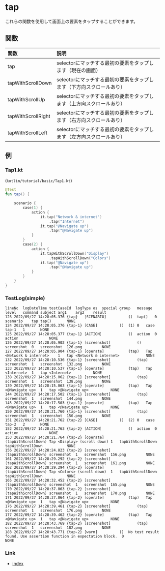 # tap

これらの関数を使用して画面上の要素をタップすることができます。

## 関数

| 関数                 | 説明                                     |
|:-------------------|:---------------------------------------|
| tap                | selectorにマッチする最初の要素をタップします（現在の画面）      |
| tapWithScrollDown  | selectorにマッチする最初の要素をタップします（下方向スクロールあり） |
| tapWithScrollUp    | selectorにマッチする最初の要素をタップします（上方向スクロールあり） |
| tapWithScrollRight | selectorにマッチする最初の要素をタップします（右方向スクロールあり） |
| tapWithScrollLeft  | selectorにマッチする最初の要素をタップします（左方向スクロールあり） |

## 例

### Tap1.kt

(`kotlin/tutorial/basic/Tap1.kt`)

```kotlin
@Test
fun tap() {

    scenario {
        case(1) {
            action {
                it.tap("Network & internet")
                    .tap("Internet")
                it.tap("@Navigate up")
                    .tap("@Navigate up")
            }
        }
        case(2) {
            action {
                it.tapWithScrollDown("Display")
                    .tapWithScrollDown("Colors")
                it.tap("@Navigate up")
                    .tap("@Navigate up")
            }
        }
    }
}
```

### TestLog(simple)

```
lineNo	logDateTime	testCaseId	logType	os	special	group	message	level	command	subject	arg1	arg2	result
123	2022/09/27 14:28:05.376	{tap}	[SCENARIO]			()	tap()	0	scenario	tap	tap()		NONE
124	2022/09/27 14:28:05.376	{tap-1}	[CASE]			()	(1)	0	case	tap-1	1		NONE
125	2022/09/27 14:28:05.377	{tap-1}	[ACTION]			()	action	0	action				NONE
126	2022/09/27 14:28:05.902	{tap-1}	[screenshot]			()	screenshot	0	screenshot	126.png			NONE
127	2022/09/27 14:28:05.904	{tap-1}	[operate]			(tap)	Tap <Network & internet>	1	tap	<Network & internet>			NONE
132	2022/09/27 14:28:10.536	{tap-1}	[screenshot]			(tap)	screenshot	1	screenshot	132.png			NONE
133	2022/09/27 14:28:10.537	{tap-1}	[operate]			(tap)	Tap <Internet>	1	tap	<Internet>			NONE
138	2022/09/27 14:28:15.062	{tap-1}	[screenshot]			(tap)	screenshot	1	screenshot	138.png			NONE
139	2022/09/27 14:28:15.063	{tap-1}	[operate]			(tap)	Tap <@Navigate up>	1	tap	<@Navigate up>			NONE
144	2022/09/27 14:28:17.502	{tap-1}	[screenshot]			(tap)	screenshot	1	screenshot	144.png			NONE
145	2022/09/27 14:28:17.503	{tap-1}	[operate]			(tap)	Tap <@Navigate up>	1	tap	<@Navigate up>			NONE
150	2022/09/27 14:28:21.760	{tap-1}	[screenshot]			(tap)	screenshot	1	screenshot	150.png			NONE
151	2022/09/27 14:28:21.762	{tap-2}	[CASE]			()	(2)	0	case	tap-2	2		NONE
152	2022/09/27 14:28:21.763	{tap-2}	[ACTION]			()	action	0	action				NONE
153	2022/09/27 14:28:21.764	{tap-2}	[operate]			(tapWithScrollDown)	Tap <Display> (scroll down)	1	tapWithScrollDown	tapWithScrollDown			NONE
156	2022/09/27 14:28:24.823	{tap-2}	[screenshot]			(tapWithScrollDown)	screenshot	1	screenshot	156.png			NONE
161	2022/09/27 14:28:29.292	{tap-2}	[screenshot]			(tapWithScrollDown)	screenshot	1	screenshot	161.png			NONE
162	2022/09/27 14:28:29.294	{tap-2}	[operate]			(tapWithScrollDown)	Tap <Colors> (scroll down)	1	tapWithScrollDown	tapWithScrollDown			NONE
165	2022/09/27 14:28:32.452	{tap-2}	[screenshot]			(tapWithScrollDown)	screenshot	1	screenshot	165.png			NONE
170	2022/09/27 14:28:37.063	{tap-2}	[screenshot]			(tapWithScrollDown)	screenshot	1	screenshot	170.png			NONE
171	2022/09/27 14:28:37.064	{tap-2}	[operate]			(tap)	Tap <@Navigate up>	1	tap	<@Navigate up>			NONE
176	2022/09/27 14:28:39.461	{tap-2}	[screenshot]			(tap)	screenshot	1	screenshot	176.png			NONE
177	2022/09/27 14:28:39.462	{tap-2}	[operate]			(tap)	Tap <@Navigate up>	1	tap	<@Navigate up>			NONE
182	2022/09/27 14:28:43.769	{tap-2}	[screenshot]			(tap)	screenshot	1	screenshot	182.png			NONE
183	2022/09/27 14:28:43.771	{tap-2}	[warn]			()	No test result found. Use assertion function in expectation block.	0					NONE
```

### Link

- [index](../../../index_ja.md)
